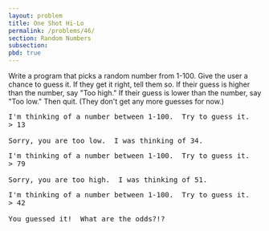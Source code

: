 ```yaml
---
layout: problem
title: One Shot Hi-Lo
permalink: /problems/46/
section: Random Numbers
subsection:
pbd: true
---
```

Write a program that picks a random number from 1-100. 
Give the user a chance to guess it. If they get it right, tell them so. 
If their guess is higher than the number, say "Too high." 
If their guess is lower than the number, say "Too low." Then quit. (They don't get any more guesses for now.)

<pre class="terminal">
I'm thinking of a number between 1-100.  Try to guess it.
> <kbd>13</kbd>

Sorry, you are too low.  I was thinking of 34.
</pre>

<pre class="terminal">
I'm thinking of a number between 1-100.  Try to guess it.
> <kbd>79</kbd>

Sorry, you are too high.  I was thinking of 51.
</pre>

<pre class="terminal">
I'm thinking of a number between 1-100.  Try to guess it.
> <kbd>42</kbd>

You guessed it!  What are the odds?!?
</pre>
